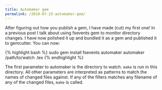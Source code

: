 ```yaml
---
title: Automaker gem
permalink: /2010-07-23-automaker-gem/
---
```


After figuring out how you publish a gem, I have made (cut) my first one! In a
previous post I talk about using fsevents gem to monitor directory changes. I
have now polished it up and bundled it as a gem and published it to gemcutter.
You can now:

{% highlight bash %}
sudo gem install fsevents automaker
automaker /path/to/watch .tex
{% endhighlight %}

The first parameter to automaker is the directory to watch. `make` is run in
this directory. All other parameters are interpreted as patterns to match the
names of changed files against. If any of the filters matches any filename of
any of the changed files, `make` is called.
